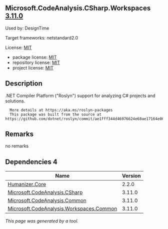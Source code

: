 Microsoft.CodeAnalysis.CSharp.Workspaces [3.11.0](https://www.nuget.org/packages/Microsoft.CodeAnalysis.CSharp.Workspaces/3.11.0)
--------------------

Used by: DesignTime

Target frameworks: netstandard2.0

License: [MIT](../../../../licenses/mit) 

- package license: [MIT](https://licenses.nuget.org/MIT) 
- repository license: [MIT](https://github.com/dotnet/roslyn) 
- project license: [MIT](https://github.com/dotnet/roslyn) 

Description
-----------
.NET Compiler Platform ("Roslyn") support for analyzing C# projects and solutions.
    
      More details at https://aka.ms/roslyn-packages
      This package was built from the source at https://github.com/dotnet/roslyn/commit/ae1fff344d46976624e68ae17164e0607ab68b10.

Remarks
-----------
no remarks


Dependencies 4
-----------

|Name|Version|
|----------|:----|
|[Humanizer.Core](../../../../packages/nuget.org/humanizer.core/2.2.0)|2.2.0|
|[Microsoft.CodeAnalysis.CSharp](../../../../packages/nuget.org/microsoft.codeanalysis.csharp/3.11.0)|3.11.0|
|[Microsoft.CodeAnalysis.Common](../../../../packages/nuget.org/microsoft.codeanalysis.common/3.11.0)|3.11.0|
|[Microsoft.CodeAnalysis.Workspaces.Common](../../../../packages/nuget.org/microsoft.codeanalysis.workspaces.common/3.11.0)|3.11.0|

*This page was generated by a tool.*